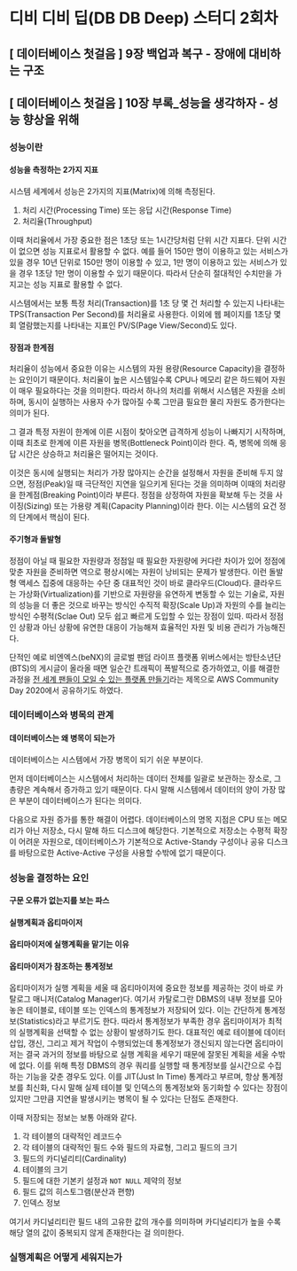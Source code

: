 # 디비 디비 딥(DB DB Deep) 스터디 2회차

## [ 데이터베이스 첫걸음 ] 9장 백업과 복구 - 장애에 대비하는 구조

## [ 데이터베이스 첫걸음 ] 10장 부록_성능을 생각하자 - 성능 향상을 위해

### 성능이란

#### 성능을 측정하는 2가지 지표

시스템 세계에서 성능은 2가지의 지표(Matrix)에 의해 측정된다.

1. 처리 시간(Processing Time) 또는 응답 시간(Response Time)
2. 처리율(Throughput)

이때 처리율에서 가장 중요한 점은 1초당 또는 1시간당처럼 단위 시간 지표다. 단위 시간이 없으면 성능 지표로서 활용할 수 없다. 예를 들어 150만 명이 이용하고 있는 서비스가 있을 경우 10년 단위로 150만 명이 이용할 수 있고, 1만 명이 이용하고 있는 서비스가 있을 경우 1초당 1만 명이 이용할 수 있기 때문이다. 따라서 단순히 절대적인 수치만을 가지고는 성능 지표로 활용할 수 없다.

시스템에서는 보통 특정 처리(Transaction)를 1초 당 몇 건 처리할 수 있는지 나타내는 TPS(Transaction Per Second)를 처리율로 사용한다. 이외에 웹 페이지를 1초당 몇 회 열람했는지를 나타내는 지표인 PV/S(Page View/Second)도 있다.

#### 장점과 한계점

처리율이 성능에서 중요한 이유는 시스템의 자원 용량(Resource Capacity)을 결정하는 요인이기 때문이다. 처리율이 높은 시스템일수록 CPU나 메모리 같은 하드웨어 자원이 매우 필요하다는 것을 의미한다. 따라서 하나의 처리를 위해서 시스템은 자원을 소비하며, 동시이 실행하는 사용자 수가 많아질 수록 그만큼 필요한 물리 자원도 증가한다는 의미가 된다.

그 결과 특정 자원이 한계에 이른 시점이 찾아오면 급격하게 성능이 나빠지기 시작하며, 이때 최초로 한계에 이른 자원을 병목(Bottleneck Point)이라 한다. 즉, 병목에 의해 응답 시간은 상승하고 처리율은 떨어지는 것이다.

이것은 동시에 실행되는 처리가 가장 많아지는 순간을 설정해서 자원을 준비해 두지 않으면, 정점(Peak)일 때 극단적인 지연을 일으키게 된다는 것을 의미하며 이때의 처리량을 한계점(Breaking Point)이라 부른다. 정점을 상정하여 자원을 확보해 두는 것을 사이징(Sizing) 또는 가용량 계획(Capacity Planning)이라 한다. 이는 시스템의 요건 정의 단계에서 핵심이 된다.

#### 주기형과 돌발형

정점이 아닐 때 필요한 자원량과 정점일 때 필요한 자원량에 커다란 차이가 있어 정점에 맞춘 자원을 준비하면 역으로 평상시에는 자원이 낭비되는 문제가 발생한다. 이런 돌발형 액세스 집중에 대응하는 수단 중 대표적인 것이 바로 클라우드(Cloud)다. 클라우드는 가상화(Virtualization)를 기반으로 자원량을 유연하게 변동할 수 있는 기술로, 자원의 성능을 더 좋은 것으로 바꾸는 방식인 수직적 확장(Scale Up)과 자원의 수를 늘리는 방식인 수평적(Sclae Out) 모두 쉽고 빠르게 도입할 수 있는 장점이 있따. 따라서 정점인 상황과 아닌 상황에 유연한 대응이 가능해져 효율적인 자원 및 비용 관리가 가능해진다.

단적인 예로 비엔엑스(beNX)의 글로벌 팬덤 라이프 플랫폼 위버스에서는 방탄소년단(BTS)의 게시글이 올라올 때면 일순간 트래픽이 폭발적으로 증가하였고, 이를 해결한 과정을 [전 세계 팬들이 모일 수 있는 플랫폼 만들기](https://youtu.be/X2I4NuTOWS8?t=170)라는 제목으로 AWS Community Day 2020에서 공유하기도 하였다.


### 데이터베이스와 병목의 관계

#### 데이터베이스는 왜 병목이 되는가

데이터베이스는 시스템에서 가장 병목이 되기 쉬운 부분이다.

먼저 데이터베이스는 시스템에서 처리하는 데이터 전체를 일괄로 보관하는 장소로, 그 총량은 계속해서 증가하고 있기 때문이다. 다시 말해 시스템에서 데이터의 양이 가장 많은 부분이 데이터베이스가 된다는 의미다.

다음으로 자원 증가를 통한 해결이 어렵다. 데이터베이스의 명목 지점은 CPU 또는 메모리가 아닌 저장소, 다시 말해 하드 디스크에 해당한다. 기본적으로 저장소는 수평적 확장이 어려운 자원으로, 데이터베이스가 기본적으로 Active-Standy 구성이나 공유 디스크를 바탕으로한 Active-Active 구성을 사용할 수밖에 없기 때문이다.

### 성능을 결정하는 요인

#### 구문 오류가 없는지를 보는 파스

#### 실행계획과 옵티마이저

#### 옵티마이저에 실행계획을 맡기는 이유

#### 옵티마이저가 참조하는 통계정보

옵티마이저가 실행 계획을 세울 때 옵티마이저에 중요한 정보를 제공하는 것이 바로 카탈로그 매니저(Catalog Manager)다. 여기서 카탈로그란 DBMS의 내부 정보를 모아놓은 테이블로, 테이블 또는 인덱스의 통계정보가 저장되어 있다. 이는 간단하게 통계정보(Statistics)라고 부르기도 한다. 따라서 통계정보가 부족한 경우 옵티마이저가 최적의 실행계획을 선택할 수 없는 상황이 발생하기도 한다. 대표적인 예로 테이블에 데이터 삽입, 갱신, 그리고 제거 작업이 수행되었는데 통계정보가 갱신되지 않는다면 옵티마이저는 결국 과거의 정보를 바탕으로 실행 계획을 세우기 때문에 잘못된 계획을 세울 수밖에 없다. 이를 위해 특정 DBMS의 경우 쿼리를 실행할 때 통계정보를 실시간으로 수집하는 기능을 갖춘 경우도 있다. 이를 JIT(Just In Time) 통계라고 부르며, 항상 통계정보를 최신화, 다시 말해 실제 테이블 및 인덱스의 통계정보와 동기화할 수 있다는 장점이 있지만 그만큼 지연을 발생시키는 병목이 될 수 있다는 단점도 존재한다.

이때 저장되는 정보는 보통 아래와 같다.

1. 각 테이블의 대략적인 레코드수
2. 각 테이블의 대략적인 필드 수와 필드의 자료형, 그리고 필드의 크기
3. 필드의 카디널리티(Cardinality)
4. 테이블의 크기
5. 필드에 대한 기본키 설정과 `NOT NULL` 제약의 정보
6. 필드 값의 히스토그램(분산과 편향)
7. 인덱스 정보

여기서 카디널리티란 필드 내의 고유한 값의 개수를 의미하며 카디널리티가 높을 수록 해당 열의 값이 중복되지 않게 존재한다는 걸 의미한다.


### 실행계획은 어떻게 세워지는가

